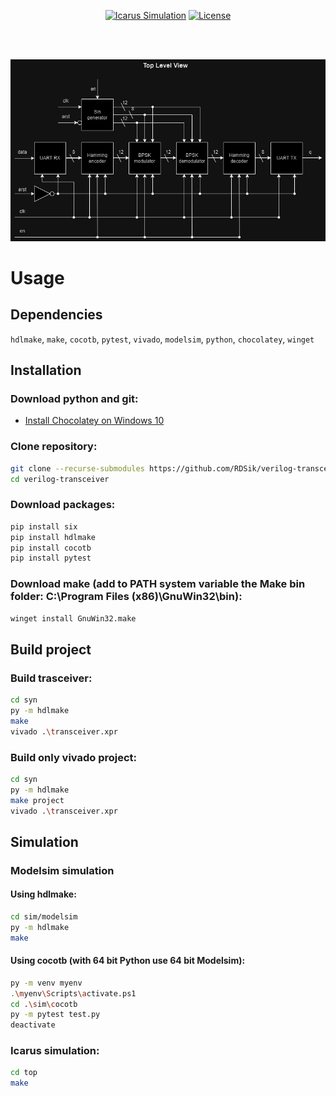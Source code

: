 <div align="center">

[![Icarus Simulation](https://github.com/RDSik/verilog-transceiver/actions/workflows/main.yml/badge.svg?branch=master)](https://github.com/RDSik/verilog-transceiver/actions/workflows/main.yml)
[![License](https://img.shields.io/badge/license-MIT-green.svg)](https://github.com/RDSik/verilog-transceiver/blob/master/LICENSE.txt)

</div><br/><br/>

![My Image](img/transeiver.drawio.png)

# Usage

## Dependencies 

`hdlmake`, `make`, `cocotb`, `pytest`, `vivado`, `modelsim`, `python`, `chocolatey`, `winget`

## Installation

### Download python and git:
- [Install Chocolatey on Windows 10](https://gist.github.com/lopezjurip/2a188c90284bf239197b)

### Clone repository:
```bash
git clone --recurse-submodules https://github.com/RDSik/verilog-transceiver.git
cd verilog-transceiver
```

### Download packages:
```bash
pip install six
pip install hdlmake
pip install cocotb
pip install pytest
```

### Download make (add to PATH system variable the Make bin folder: C:\Program Files (x86)\GnuWin32\bin):
```bash
winget install GnuWin32.make
```

## Build project

### Build trasceiver:
```bash
cd syn
py -m hdlmake
make
vivado .\transceiver.xpr
```

### Build only vivado project:
```bash
cd syn
py -m hdlmake
make project
vivado .\transceiver.xpr
```

## Simulation

### Modelsim simulation

#### Using hdlmake:
```bash
cd sim/modelsim
py -m hdlmake
make
```

#### Using cocotb (with 64 bit Python use 64 bit Modelsim):
```bash
py -m venv myenv
.\myenv\Scripts\activate.ps1
cd .\sim\cocotb
py -m pytest test.py
deactivate
```

### Icarus simulation:
```bash
cd top
make
```
